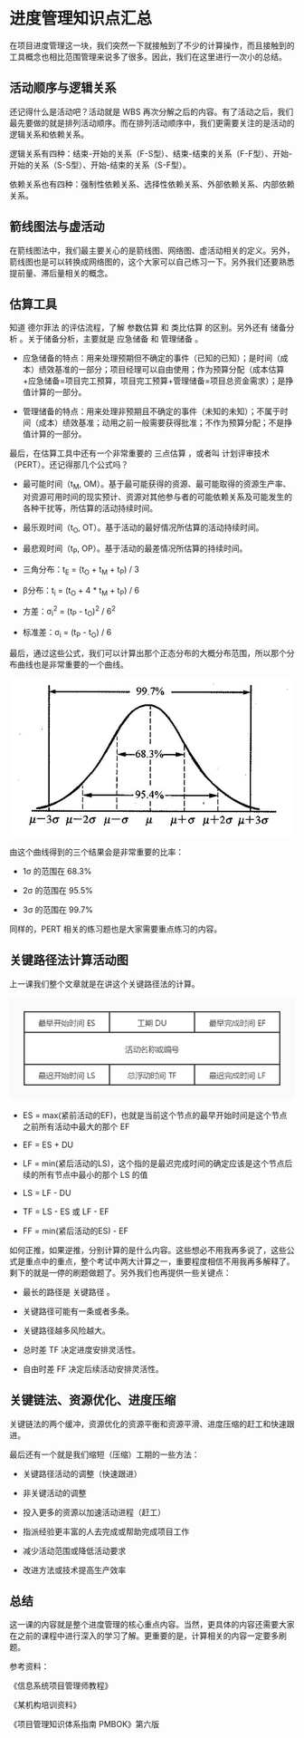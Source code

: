 # 进度管理知识点汇总

在项目进度管理这一块，我们突然一下就接触到了不少的计算操作，而且接触到的工具概念也相比范围管理来说多了很多。因此，我们在这里进行一次小的总结。

## 活动顺序与逻辑关系

还记得什么是活动吧？活动就是 WBS 再次分解之后的内容。有了活动之后，我们最先要做的就是排列活动顺序。而在排列活动顺序中，我们更需要关注的是活动的逻辑关系和依赖关系。

逻辑关系有四种：结束-开始的关系（F-S型）、结束-结束的关系（F-F型）、开始-开始的关系（S-S型）、开始-结束的关系（S-F型）。

依赖关系也有四种：强制性依赖关系、选择性依赖关系、外部依赖关系、内部依赖关系。

## 箭线图法与虚活动

在箭线图法中，我们最主要关心的是箭线图、网络图、虚活动相关的定义。另外，箭线图也是可以转换成网络图的，这个大家可以自己练习一下。另外我们还要熟悉提前量、滞后量相关的概念。

## 估算工具

知道 德尔菲法 的评估流程，了解 参数估算 和 类比估算 的区别。另外还有 储备分析 。关于储备分析，主要就是 应急储备 和 管理储备 。

- 应急储备的特点：用来处理预期但不确定的事件（已知的已知）；是时间（成本）绩效基准的一部分；项目经理可以自由使用；作为预算分配（成本估算+应急储备=项目完工预算，项目完工预算+管理储备=项目总资金需求）；是挣值计算的一部分。

- 管理储备的特点：用来处理非预期且不确定的事件（未知的未知）；不属于时间（成本）绩效基准；动用之前一般需要获得批准；不作为预算分配；不是挣值计算的一部分。

最后，在估算工具中还有一个非常重要的 三点估算 ，或者叫 计划评审技术（PERT）。还记得那几个公式吗？


- 最可能时间（t<sub>M</sub>, OM）。基于最可能获得的资源、最可能取得的资源生产率、对资源可用时间的现实预计、资源对其他参与者的可能依赖关系及可能发生的各种干扰等，所估算的活动持续时间。

- 最乐观时间（t<sub>O</sub>, OT）。基于活动的最好情况所估算的活动持续时间。

- 最悲观时间（t<sub>P</sub>, OP）。基于活动的最差情况所估算的持续时间。

- 三角分布：t<sub>E</sub> = (t<sub>O</sub> + t<sub>M</sub> + t<sub>P</sub>) / 3 

- β分布：t<sub>i</sub> = (t<sub>O</sub> + 4 * t<sub>M</sub> + t<sub>P</sub>) / 6

- 方差：σ<sub>i</sub><sup>2</sup> = (t<sub>P</sub> - t<sub>O</sub>)<sup>2</sup> / 6<sup>2</sup>

- 标准差：σ<sub>i</sub> = (t<sub>P</sub> - t<sub>O</sub>) / 6

最后，通过这些公式，我们可以计算出那个正态分布的大概分布范围，所以那个分布曲线也是非常重要的一个曲线。

![./img/523.jpg](./img/523.jpg)

由这个曲线得到的三个结果会是非常重要的比率：

- 1σ 的范围在 68.3% 

- 2σ 的范围在 95.5%

- 3σ 的范围在 99.7%

同样的，PERT 相关的练习题也是大家需要重点练习的内容。

## 关键路径法计算活动图

上一课我们整个文章就是在讲这个关键路径法的计算。

![./img/513.jpg](./img/513.jpg)

- ES = max(紧前活动的EF)，也就是当前这个节点的最早开始时间是这个节点之前所有活动中最大的那个 EF 

- EF = ES + DU

- LF = min(紧后活动的LS)，这个指的是最迟完成时间的确定应该是这个节点后续的所有节点中最小的那个 LS 的值

- LS = LF - DU

- TF = LS - ES 或 LF - EF

- FF = min(紧后活动的ES) - EF 

如何正推，如果逆推，分别计算的是什么内容。这些想必不用我再多说了，这些公式是重点中的重点，整个考试中两大计算之一，重要程度相信不用我再多解释了。剩下的就是一停的刷题做题了。另外我们也再提供一些关键点：

- 最长的路径是 关键路径 。

- 关键路径可能有一条或者多条。

- 关键路径越多风险越大。

- 总时差 TF 决定进度安排灵活性。

- 自由时差 FF 决定后续活动安排灵活性。

## 关键链法、资源优化、进度压缩

关键链法的两个缓冲，资源优化的资源平衡和资源平滑、进度压缩的赶工和快速跟进。

最后还有一个就是我们缩短（压缩）工期的一些方法：

- 关键路径活动的调整（快速跟进）

- 非关键活动的调整

- 投入更多的资源以加速活动进程（赶工）

- 指派经验更丰富的人去完成或帮助完成项目工作

- 减少活动范围或降低活动要求

- 改进方法或技术提高生产效率

## 总结

这一课的内容就是整个进度管理的核心重点内容。当然，更具体的内容还需要大家在之前的课程中进行深入的学习了解。更重要的是，计算相关的内容一定要多刷题。

参考资料：

《信息系统项目管理师教程》

《某机构培训资料》

《项目管理知识体系指南 PMBOK》第六版